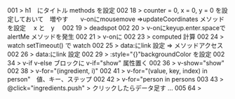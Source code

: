 001 > h1　にタイトル methods を設定
002 18	> counter = 0, x = 0, y = 0 を設定しておいて　増やす　　v-onにmousemove =>updateCoordinates メソッドを設定 　x と　y　
002 19 > deadspot
002 20 > v-onにkeyup.enter.spaceで　alertMe メソッドを発生
002 21 > v-onに
002 23 > computed 計算
002 24 > watch setTimeout() で watch
002 25 > data:にlink 設定 => メソッドアクセス
002 26 > data:にlink 設定 
002 29 > :style="{}"backgroundColor を設定
002 34 > v-if v-else  <template></template> ブロックに v-if="show" 属性置く
002 36 > v-show="show" 
002 38 > v-for="(ingredient, i)"
002 41 > v-for="(value, key, index) in person"　値、キー、ステップ
002 42 > v-for="person in persons
003 43 > @click="ingredients.push"  > クリックしたらデータ足す
...
005 64 > 